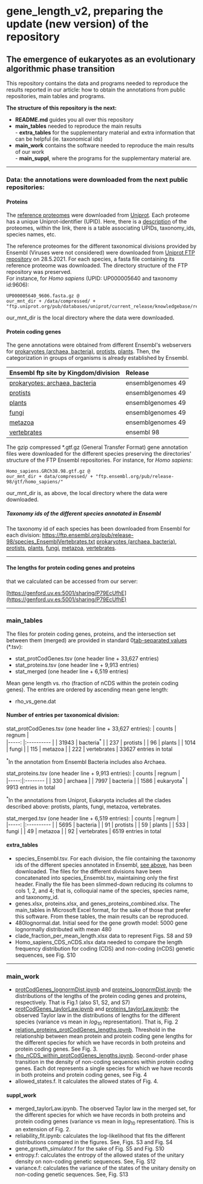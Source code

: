 # gene_length_v2, preparing the update (new version) of the repository
## The emergence of eukaryotes as an evolutionary algorithmic phase transition

This repository contains the data and programs needed to reproduce the results reported 
in our article: how to obtain the annotations from public repositories, main tables and programs.  

**The structure of this repository is the next:**  
 - **README.md** guides you all over this repository
 - **main_tables** needed to reproduce the main results  
         - **extra_tables** for the supplementary material and extra information that can be helpful (ie. taxonomical ids)  
 - **main_work** contains the software needed to reproduce the main results of our work  
         - **main_suppl**, where the programs for the supplementary material are.

---
### Data: the annotations were downloaded from the next public repositories:

#### Proteins
The [reference proteomes](https://www.uniprot.org/proteomes/?query=*&fil=reference%3Ayes)
were downloaded from [Uniprot](https://www.uniprot.org/). 
Each proteome has a unique Uniprot-identifier (UPID). Here, there is a [description](https://ftp.uniprot.org/pub/databases/uniprot/current_release/knowledgebase/reference_proteomes/README) 
of the proteomes, within the link, there is a table associating UPIDs, taxonomy_ids, species names, etc.

The reference proteomes for the different taxonomical divisions provided by Ensembl (Viruses were not considered) were downloaded from [Uniprot FTP repository](https://ftp.uniprot.org/pub/databases/uniprot/current_release/knowledgebase/reference_proteomes/) on 28.5.2021. 
For each species, a fasta file containing its reference proteome was downloaded. 
The directory structure of the FTP repository was preserved.   
For instance, for _Homo sapiens_ (UPID: UP000005640 and taxonomy id:9606): 
```
UP000005640_9606.fasta.gz @
our_mnt_dir + /data/compressed/ + "ftp.uniprot.org/pub/databases/uniprot/current_release/knowledgebase/reference_proteomes/Eukaryota/UP000005640/"
```
our_mnt_dir is the local directory where the data were downloaded.

#### Protein coding genes 
The gene annotations were obtained from different Ensembl's webservers 
for [prokaryotes (archaea, bacteria)](https://bacteria.ensembl.org), [protists](https://protists.ensembl.org), [plants](https://plants.ensembl.org). Then, the categorization in groups of organisms is already established by Ensembl. 


| Ensembl ftp site by Kingdom/division                                          | Release            |  
| :---------------------------------------------------------------------------  | :----------------- |  
| [prokaryotes: archaea, bacteria](http://ftp.ensemblgenomes.org/pub/bacteria/) | ensemblgenomes 49  |  
| [protists](http://ftp.ensemblgenomes.org/pub/protists/)                       | ensemblgenomes 49  |  
| [plants](http://ftp.ensemblgenomes.org/pub/plants/)                           | ensemblgenomes 49  |  
| [fungi](http://ftp.ensemblgenomes.org/pub/fungi/)                             | ensemblgenomes 49  |  
| [metazoa](http://ftp.ensemblgenomes.org/pub/metazoa/)                         | ensemblgenomes 49  |  
| [vertebrates](https://ftp.ensembl.org/pub/)                                   | ensembl 98         |  

The gzip compressed *.gtf.gz (General Transfer Format) gene annotation files were downloaded 
for the different species preserving the directories' structure of the FTP Ensembl 
repositories. For instance, for _Homo sapiens_: 
```
Homo_sapiens.GRCh38.98.gtf.gz @
our_mnt_dir + data/compressed/ + "ftp.ensembl.org/pub/release-98/gtf/homo_sapiens/"
```
our_mnt_dir is, as above, the local directory where the data were downloaded.

##### Taxonomy ids of the different species annotated in Ensembl
The taxonomy id of each species has been downloaded from Ensembl for each division: https://ftp.ensembl.org/pub/release-98/species_EnsemblVertebrates.txt
[prokaryotes (archaea, bacteria)](http://ftp.ensemblgenomes.org/pub/bacteria/release-49/species_EnsemblBacteria.txt),
[protists](http://ftp.ensemblgenomes.org/pub/protists/release-49/species_EnsemblProtists.txt), [plants](http://ftp.ensemblgenomes.org/pub/plants/release-49/species_EnsemblPlants.txt),
[fungi](http://ftp.ensemblgenomes.org/pub/fungi/release-49/species_EnsemblFungi.txt), [metazoa](http://ftp.ensemblgenomes.org/pub/metazoa/release-49/species_EnsemblMetazoa.txt), 
[vertebrates](https://ftp.ensembl.org/pub/release-98/species_EnsemblVertebrates.txt).  

---
#### The lengths for protein coding genes and proteins
that we calculated can be accessed from our server: 

[https://genford.uv.es:5001/sharing/P79EcUfhE](https://genford.uv.es:5001/sharing/P79EcUfhE)

---
### main_tables
The files for protein coding genes, proteins, and the intersection set between them (merged) are provided in standard 0[tab-separated values](https://en.wikipedia.org/wiki/Tab-separated_values) (*.tsv):
- stat_protCodGenes.tsv (one header line + 33,627 entries)
- stat_proteins.tsv (one header line + 9,913 entries)
- stat_merged (one header line + 6,519 entries)  

Mean gene length vs. rho (fraction of nCDS within the protein coding genes). The entries are ordered by ascending mean gene length:  
- rho_vs_gene.dat 

#### **Number of entries per taxonomical division:**  
stat_protCodGenes.tsv (one header line + 33,627 entries):
| counts | regnum               |  
|-----:  |:----------           |
| 31943  | bacteria<sup>*</sup> |
| 237    | protists    |
| 96     | plants      |
| 1014   | fungi       |
| 115    | metazoa     |
| 222    | vertebrates |
33627 entries in total  

<sup>*</sup>In the annotation from Ensembl Bacteria includes also Archaea.

stat_proteins.tsv (one header line + 9,913 entries):
| counts | regnum |  
|-----:|:-------- |
| 330  | archaea  |
| 7997 | bacteria |
| 1586 | eukaryota<sup>*</sup> |
9913 entries in total

<sup>*</sup>In the annotations from Uniprot, Eukaryota includes all the clades described above: protists, plants, fungi, metazoa, vertebrates.  

stat_merged.tsv (one header line + 6,519 entries):
| counts | regnum      |  
|-----:  |:----------  |
| 5695   | bacteria    |
| 91     | protists    |
| 59     | plants      |
| 533    | fungi       |
| 49     | metazoa     |
| 92     | vertebrates |
6519 entries in total  

#### extra_tables
- species_Ensembl.tsv. For each division, the file containing the taxonomy ids of the different species annotated in Ensembl, [see above](./README.md#taxonomy-ids-of-the-different-species-annotated-in-ensembl), has been downloaded. The files for the different divisions have been concatenated into species_Ensembl.tsv, maintaining only the first header. Finally the file has been slimmed-down reducing its columns to cols 1, 2, and 4; that is, colloquial name of the species, species name, and taxonomy_id.  
- genes.xlsx, proteins.xlsx, and genes_proteins_combined.xlsx. The main_tables in Microsoft Excel format, for the sake of those that prefer this software. From these tables, the main results can be reproduced.  
- 480lognormal.dat. Initial seed for the gene growth model: 5000 gene lognormally distributed with mean 480
- clade_fraction_per_mean_length.xlsx data to represent Figs. S8 and S9
- Homo_sapiens_CDS_nCDS.xlsx data needed to compare the length frequency distribution for coding (CDS) and non-coding (nCDS) genetic sequences, see Fig. S10

---
### main_work
- [protCodGenes_lognormDist.ipynb](./main_work/protCodGenes_lognormDist.ipynb) and [proteins_lognormDist.ipynb](./main_work/proteins_lognormDist.ipynb): the distributions of the lengths of the protein coding genes and proteins, respectively. That is Fig.1 (also S1, S2, and S7)  
- [protCodGenes_taylorLaw.ipynb](./main_work/protCodGenes_taylorLaw.ipynb) and [proteins_taylorLaw.ipynb](./main_work/proteins_taylorLaw.ipynb): the observed Taylor law in the distributions of lengths for the different species (variance vs mean in $log_{10}$ representation). That is, Fig. 2  
- [relation_proteins_protCodGenes_lengths.ipynb](./main_work/relation_proteins_protCodGenes_lengths.ipynb). Threshold in the relationship between mean protein and protein coding gene lengths for the different species for which we have records in both proteins and protein coding genes. See Fig. 3. 
- [rho_nCDS_within_protCodGenes_lengths.ipynb](./main_work/rho_nCDS_within_protCodGenes_lengths.ipynb). Second-order phase transition in the density of non-coding sequences within protein coding genes. Each dot represents a single species for which we have records in both proteins and protein coding genes, see Fig. 4 
- allowed_states.f. It calculates the allowed states of Fig. 4.
 
#### suppl_work  
- merged_taylorLaw.ipynb. The observed Taylor law in the merged set, for the different species for which we have records in both proteins and protein coding genes (variance vs mean in $log_{10}$ representation). This is an extension of Fig. 2.  
- reliability_fit.ipynb: calculates the log-likelihood that fits the different distributions compared in the figures. See, Figs. S3 and Fig. S4  
- gene_growth_simulator.f for the sake of Fig. S5 and Fig. S10  
- entropy.f: calculates the entropy of the allowed states of the unitary density on non-coding genetic sequences. See, Fig. S12  
- variance.f: calculates the variance of the states of the unitary density on non-coding genetic sequences. See, Fig. S13  
